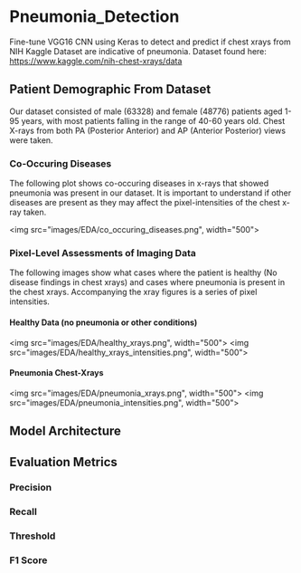 # Pneumonia_Detection
Fine-tune VGG16 CNN using Keras to detect and predict if chest xrays from NIH Kaggle Dataset are indicative of pneumonia. Dataset found here: https://www.kaggle.com/nih-chest-xrays/data

## Patient Demographic From Dataset ##

Our dataset consisted of male (63328) and female (48776) patients aged 1-95 years, with most patients falling in the range of 40-60 years old. Chest X-rays from both PA (Posterior Anterior) and AP (Anterior Posterior) views were taken.

### Co-Occuring Diseases ###
The following plot shows co-occuring diseases in x-rays that showed pneumonia was present in our dataset. It is important to understand if other diseases are present as they may affect the pixel-intensities of the chest x-ray taken.

<img src="images/EDA/co_occuring_diseases.png", width="500">

### Pixel-Level Assessments of Imaging Data ###
The following images show what cases where the patient is healthy (No disease findings in chest xrays) and cases where pneumonia is present in the chest xrays. Accompanying the xray figures is a series of pixel intensities. 

#### Healthy Data (no pneumonia or other conditions) ####
<img src="images/EDA/healthy_xrays.png", width="500">
<img src="images/EDA/healthy_xrays_intensities.png", width="500">

#### Pneumonia Chest-Xrays ####
<img src="images/EDA/pneumonia_xrays.png", width="500">
<img src="images/EDA/pneumonia_intensities.png", width="500">

## Model Architecture ##



## Evaluation Metrics ##

### Precision ###

### Recall ###

### Threshold ###

### F1 Score ###


## 
